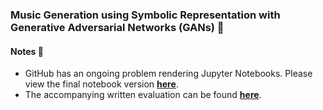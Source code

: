 ### Music Generation using Symbolic Representation with Generative Adversarial Networks (GANs) 🎼

#### Notes 🧾

- GitHub has an ongoing problem rendering Jupyter Notebooks. Please view the final notebook version **[here](https://nbviewer.jupyter.org/github/mughees-asif/dip/blob/master/deep-learning-dip.ipynb)**. 
- The accompanying written evaluation can be found **[here](https://github.com/mughees-asif/music-generation-gan/blob/master/180288337.pdf)**.




